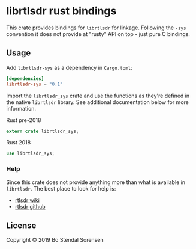 # librtlsdr rust bindings
This crate provides bindings for `librtlsdr` for linkage. Following the `-sys` convention it does not provide at "rusty" API on top - just pure C bindings.

## Usage
Add `librtlsdr-sys` as a dependency in `Cargo.toml`:

```toml
[dependencies]
librtlsdr-sys = "0.1"
```

Import the `librtlsdr_sys` crate and use the functions as they're defined in the native `librtlsdr` library. See additional documentation below for more information.

Rust pre-2018
```rust
extern crate librtlsdr_sys;
```

Rust 2018
```rust
use librtlsdr_sys;
```

### Help
Since this crate does not provide anything more than what is available in `librtlsdr`. The best place to look for help is:

* [rtlsdr wiki](https://osmocom.org/projects/rtl-sdr/wiki)
* [rtlsdr github](https://github.com/osmocom/rtl-sdr)

## License
Copyright © 2019 Bo Stendal Sorensen
